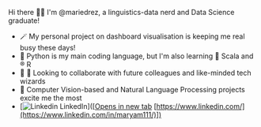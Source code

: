 Hi there 👋🏼 I'm @mariedrez, a linguistics-data nerd and Data Science graduate!

- 🪄 My personal project on dashboard visualisation is keeping me real busy these days!
- 🐍 Python is my main coding language, but I'm also learning 💈 Scala and ®️ R
- 🐝 🐝 Looking to collaborate with future colleagues and like-minded tech wizards
- 🔭 Computer Vision-based and Natural Language Processing projects excite me the most
- [![Linkedin](https://i.stack.imgur.com/gVE0j.png) LinkedIn]([<a href="[placeholder.com](https://www.linkedin.com/in/maryam111/)" target="_blank">Opens in new tab</a> [https://www.linkedin.com/](https://www.linkedin.com/in/maryam111/)]) 

